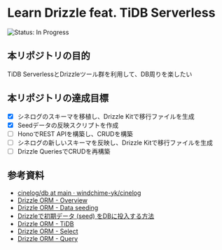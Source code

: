 # Learn Drizzle feat. TiDB Serverless
<!-- ![Status: ToDo](https://flat.badgen.net/static/Status/ToDo/red) -->
![Status: In Progress](https://flat.badgen.net/static/Status/In%20Progress/yellow)
<!-- ![Status: Done](https://flat.badgen.net/static/Status/Done/green) -->

## 本リポジトリの目的
TiDB ServerlessとDrizzleツール群を利用して、DB周りを楽したい

## 本リポジトリの達成目標
- [x] シネログのスキーマを移植し、Drizzle Kitで移行ファイルを生成
- [x] Seedデータの反映スクリプトを作成
- [ ] HonoでREST APIを構築し、CRUDを構築
- [ ] シネログの新しいスキーマを反映し、Drizzle Kitで移行ファイルを生成
- [ ] Drizzle QueriesでCRUDを再構築

## 参考資料
- [cinelog/db at main · windchime-yk/cinelog](https://github.com/windchime-yk/cinelog/tree/main/db)
- [Drizzle ORM - Overview](https://orm.drizzle.team/docs/kit-overview)
- [Drizzle ORM - Data seeding](https://orm.drizzle.team/docs/kit-seed-data)
- [Drizzleで初期データ (seed) をDBに投入する方法](https://zenn.dev/steg/articles/77204b889814d1)
- [Drizzle ORM - TiDB](https://orm.drizzle.team/docs/connect-tidb)
- [Drizzle ORM - Select](https://orm.drizzle.team/docs/select)
- [Drizzle ORM - Query](https://orm.drizzle.team/docs/rqb)
